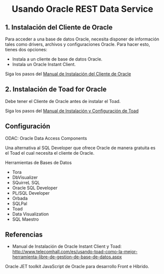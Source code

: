 <h1 align="center">
    Usando Oracle REST Data Service
</h1>

## 1. Instalación del Cliente de Oracle

Para acceder a una base de datos Oracle, necesita disponer de información tales como drivers, archivos y configuraciones Oracle. Para hacer esto, tienes dos opciones:

+ Instala a un cliente de base de datos Oracle.
+ Instala un Oracle Instant Client.

Siga los pasos del 
[Manual de Instalación del Cliente de Oracle](https://github.com/cristianfloresee/Libreta_Oracle/blob/master/Toad.md)


## 2. Instalación de Toad for Oracle
 
Debe tener el Cliente de Oracle antes de instalar el Toad.

Siga los pasos del 
[Manual de Instalación y Configuración de Toad](https://github.com/cristianfloresee/Libreta_Oracle/blob/master/Toad.md)



## Configuración 

ODAC: Oracle Data Access Components

Una alternativa al SQL Developer que ofrece Oracle de manera gratuita es el Toad el cual necesita el cliente de Oracle.

Herramientas de Bases de Datos
+ Tora
+ DbVisualizer
+ SQuirreL SQL
+ Oracle SQL Developer
+ PL/SQL Developer
+ Orbada
+ SQLPal
+ Toad
+ Data Visualization
+ SQL Maestro

## Referencias

+  Manual de Instalación de Oracle Instant Client y Toad:  
<http://www.telecomhall.com/es/usando-toad-como-la-mejor-herramienta-libre-de-gestion-de-base-de-datos.aspx>

Oracle JET
toolkit JavaScript de Oracle para desarrollo Front e Híbrido.